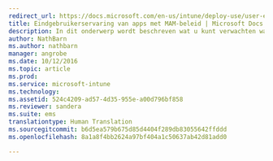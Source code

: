 ```yaml
---
redirect_url: https://docs.microsoft.com/en-us/intune/deploy-use/user-experience-for-mam-enabled-ios-apps-with-microsoft-intune
title: Eindgebruikerservaring van apps met MAM-beleid | Microsoft Docs
description: In dit onderwerp wordt beschreven wat u kunt verwachten wanneer u gebruikmaakt van apps met een MAM-beleid.
author: NathBarn
ms.author: nathbarn
manager: angrobe
ms.date: 10/12/2016
ms.topic: article
ms.prod: 
ms.service: microsoft-intune
ms.technology: 
ms.assetid: 524c4209-ad57-4d35-955e-a00d796bf858
ms.reviewer: sandera
ms.suite: ems
translationtype: Human Translation
ms.sourcegitcommit: b6d5ea579b675d85d4404f289db83055642ffddd
ms.openlocfilehash: 8a1a8f4bb2624a97bf404a1c50637ab42d81add0

---
```




<!--HONumber=Dec16_HO2-->



